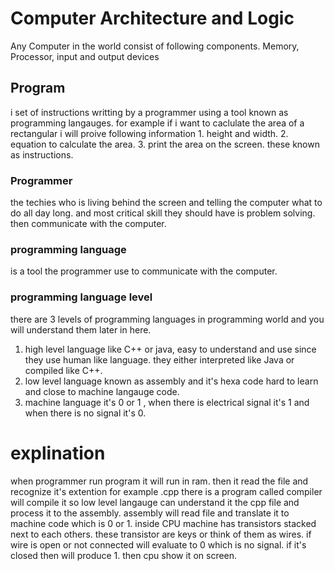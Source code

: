 # Computer Architecture and Logic
   Any Computer in the world consist of following components. Memory, Processor, input and output devices
## Program 
   i set of instructions writting by a programmer using a tool known as programming langauges.
   for example if i want to caclulate the area of a rectangular i will proive following information
     1. height and width.
     2. equation to calculate the area.
     3. print the area on the screen.
   these known as instructions.
     
### Programmer 
  the techies who is living behind the screen and telling the computer what to do all day long.
  and most critical skill they should have is problem solving.
  then communicate with the computer.

### programming language
  is a tool the programmer use to communicate with the computer.
  
### programming language level
  there are 3 levels of programming languages in programming world and you will understand them later in here.
   1. high level language
     like C++ or java, easy to understand and use since they use human like language.
     they either interpreted like Java or compiled like C++.
   2. low level language
    known as assembly and it's hexa code hard to learn and close to machine langauge code.
   3. machine language
      it's 0 or 1 , when there is electrical signal it's 1 and when there is no signal it's 0.
# explination
  when programmer run program it will run in ram.
  then it read the file and recognize it's extention for example .cpp
  there is a program called compiler will compile it so low level langauge can understand it the cpp file and process it to the assembly.
  assembly will read file and translate it to machine code which is 0 or 1.
  inside CPU machine has transistors stacked next to each others.
  these transistor are keys or think of them as wires.
  if wire is open or not connected will evaluate to 0 which is no signal.
  if it's closed then will produce 1.
  then cpu show it on screen.

